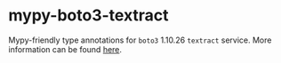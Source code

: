 # mypy-boto3-textract

Mypy-friendly type annotations for `boto3` 1.10.26 `textract` service.
More information can be found [here](https://github.com/vemel/mypy_boto3).
